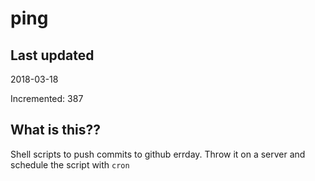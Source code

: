 # ping

## Last updated
2018-03-18

Incremented: 387

## What is this??
Shell scripts to push commits to github errday. Throw it on a server and schedule the script with `cron`
